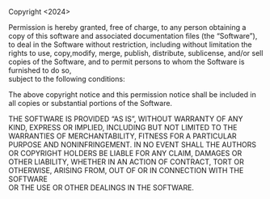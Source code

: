 

Copyright <2024> <Aymar Sedami NAHUM>

Permission is hereby granted, free of charge, to any person obtaining a copy of this software and associated documentation 
files (the “Software”), to deal in the Software without restriction, including without limitation the rights to use, copy,modify,
merge, publish, distribute, sublicense, and/or sell copies of the Software, and to permit persons to whom the Software is furnished to do so, <br />
subject to the following conditions:

The above copyright notice and this permission notice shall be included in all copies or substantial portions of the Software. <br/>

THE SOFTWARE IS PROVIDED “AS IS”, WITHOUT WARRANTY OF ANY KIND, EXPRESS OR IMPLIED, INCLUDING BUT NOT LIMITED TO THE WARRANTIES 
OF MERCHANTABILITY, FITNESS FOR A PARTICULAR PURPOSE AND NONINFRINGEMENT. IN NO EVENT SHALL THE AUTHORS OR COPYRIGHT HOLDERS BE 
LIABLE FOR ANY CLAIM, DAMAGES OR OTHER LIABILITY, WHETHER IN AN ACTION OF CONTRACT, TORT OR OTHERWISE, ARISING FROM, OUT OF OR IN CONNECTION WITH THE SOFTWARE <br /> 
OR THE USE OR OTHER DEALINGS IN THE SOFTWARE.
